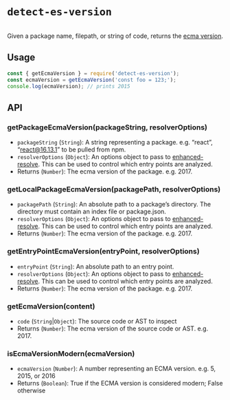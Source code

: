 # `detect-es-version`

<p align="center">
  <img src="https://raw.githubusercontent.com/GoogleChromeLabs/detect-es-version/master/demo.gif" alt="">
</p>

Given a package name, filepath, or string of code, returns the [ecma version](https://developer.mozilla.org/en-US/docs/Glossary/ECMAScript).

## Usage
```javascript
const { getEcmaVersion } = require('detect-es-version');
const ecmaVersion = getEcmaVersion('const foo = 123;');
console.log(ecmaVersion); // prints 2015
```

## API
### getPackageEcmaVersion(packageString, resolverOptions)
- `packageString` (`String`): A string representing a package. e.g. “react”, “react@16.13.1” to be pulled from npm.
- `resolverOptions` (`Object`): An options object to pass to [enhanced-resolve](https://github.com/webpack/enhanced-resolve#resolver-options). This can be used to control which entry points are analyzed.
- Returns (`Number`): The ecma version of the package. e.g. 2017.

### getLocalPackageEcmaVersion(packagePath, resolverOptions)
- `packagePath` (`String`): An absolute path to a package’s directory. The directory must contain an index file or package.json.
- `resolverOptions` (`Object`): An options object to pass to [enhanced-resolve](https://github.com/webpack/enhanced-resolve#resolver-options). This can be used to control which entry points are analyzed.
- Returns (`Number`): The ecma version of the package. e.g. 2017.
### getEntryPointEcmaVersion(entryPoint, resolverOptions)
- `entryPoint` (`String`): An absolute path to an entry point.
- `resolverOptions` (`Object`): An options object to pass to [enhanced-resolve](https://github.com/webpack/enhanced-resolve#resolver-options). This can be used to control which entry points are analyzed.
- Returns (`Number`): The ecma version of the package. e.g. 2017.
### getEcmaVersion(content)
- `code` (`String`|`Object`): The source code or AST to inspect
- Returns (`Number`): The ecma version of the source code or AST. e.g. 2017.
### isEcmaVersionModern(ecmaVersion)
- `ecmaVersion` (`Number`): A number representing an ECMA version. e.g.  5, 2015, or 2016
- Returns (`Boolean`): True if the ECMA version is considered modern; False otherwise

